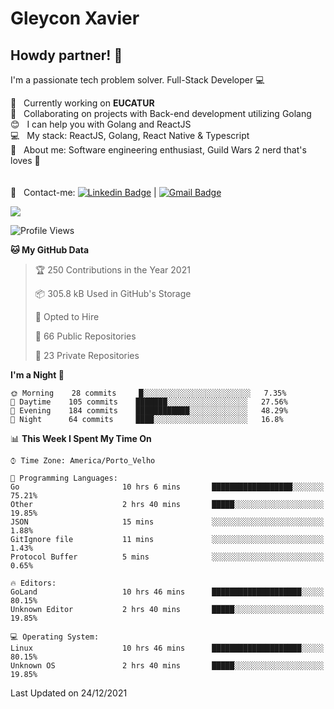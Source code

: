 # Gleycon Xavier

## Howdy partner! 👋

I'm a passionate tech problem solver.
Full-Stack Developer :computer:

 :rocket:  &nbsp; Currently working on **EUCATUR**
 <br/> :purple_heart: &nbsp; Collaborating on projects with Back-end development utilizing Golang
 <br/> :blush: &nbsp; I can help you with Golang and ReactJS
 <br/> :computer: &nbsp; My stack: ReactJS, Golang, React Native & Typescript
 <br/> 💬  &nbsp; About me: Software engineering enthusiast, Guild Wars 2 nerd that's loves :apple:
 <br/>
 <br/>
 <br/> :email: &nbsp; Contact-me: [![Linkedin Badge](https://img.shields.io/badge/-GleyconXavier-blue?style=flat-square&logo=Linkedin&logoColor=white&link=https://www.linkedin.com/in/gleyconxavier/)](https://www.linkedin.com/in/gleyconxavier/) 
| 
[![Gmail Badge](https://img.shields.io/badge/-gleyconxcarlos@gmail.com-c14438?style=flat-square&logo=Gmail&logoColor=white&link=mailto:gleyconxcarlos@gmail.com)](mailto:gleyconxcarlos@gmail.com)

![](https://komarev.com/ghpvc/?username=gleyconxavier)

<!--START_SECTION:waka-->
![Profile Views](http://img.shields.io/badge/Profile%20Views-0-blue)

**🐱 My GitHub Data** 

> 🏆 250 Contributions in the Year 2021
 > 
> 📦 305.8 kB Used in GitHub's Storage 
 > 
> 💼 Opted to Hire
 > 
> 📜 66 Public Repositories 
 > 
> 🔑 23 Private Repositories  
 > 
**I'm a Night 🦉** 

```text
🌞 Morning    28 commits     █░░░░░░░░░░░░░░░░░░░░░░░░   7.35% 
🌆 Daytime    105 commits    ███████░░░░░░░░░░░░░░░░░░   27.56% 
🌃 Evening    184 commits    ████████████░░░░░░░░░░░░░   48.29% 
🌙 Night      64 commits     ████░░░░░░░░░░░░░░░░░░░░░   16.8%

```


📊 **This Week I Spent My Time On** 

```text
⌚︎ Time Zone: America/Porto_Velho

💬 Programming Languages: 
Go                       10 hrs 6 mins       ██████████████████░░░░░░░   75.21% 
Other                    2 hrs 40 mins       █████░░░░░░░░░░░░░░░░░░░░   19.85% 
JSON                     15 mins             ░░░░░░░░░░░░░░░░░░░░░░░░░   1.88% 
GitIgnore file           11 mins             ░░░░░░░░░░░░░░░░░░░░░░░░░   1.43% 
Protocol Buffer          5 mins              ░░░░░░░░░░░░░░░░░░░░░░░░░   0.65%

🔥 Editors: 
GoLand                   10 hrs 46 mins      ████████████████████░░░░░   80.15% 
Unknown Editor           2 hrs 40 mins       █████░░░░░░░░░░░░░░░░░░░░   19.85%

💻 Operating System: 
Linux                    10 hrs 46 mins      ████████████████████░░░░░   80.15% 
Unknown OS               2 hrs 40 mins       █████░░░░░░░░░░░░░░░░░░░░   19.85%

```


 Last Updated on 24/12/2021
<!--END_SECTION:waka-->
